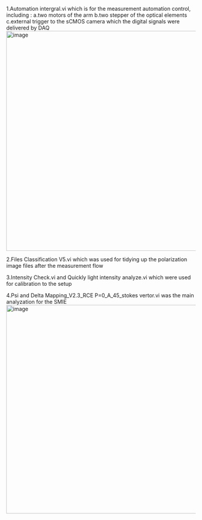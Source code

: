 1.Automation intergral.vi which is for the measurement automation control, including :
 a.two motors of the arm 
 b.two stepper of the optical elements 
 c.external trigger to the sCMOS camera which the digital signals were delivered by DAQ
<img width="1353" height="586" alt="image" src="https://github.com/user-attachments/assets/40b90bc4-05c4-40ab-8504-b422f16eff61" />

2.Files Classification V5.vi which was used for tidying up the polarization image files after the measurement flow

3.Intensity Check.vi and Quickly light intensity analyze.vi which were used for calibration to the setup

4.Psi and Delta Mapping_V2.3_RCE P=0_A_45_stokes vertor.vi was the main analyzation for the SMIE
<img width="590" height="556" alt="image" src="https://github.com/user-attachments/assets/d70291ba-1557-4a15-81e5-9278bbc3f3c9" />

